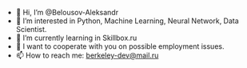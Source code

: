 - 👋 Hi, I’m @Belousov-Aleksandr
- 👀 I’m interested in Python, Machine Learning, Neural Network, Data Scientist.
- 🌱 I’m currently learning in Skillbox.ru
- 💞️ I want to cooperate with you on possible employment issues.
- 📫 How to reach me: berkeley-dev@mail.ru
